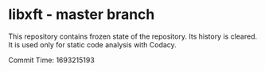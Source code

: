 # libxft - master branch

This repository contains frozen state of the repository.
Its history is cleared. It is used only for static code
analysis with Codacy.

Commit Time: 1693215193